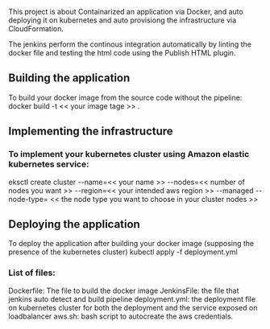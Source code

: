 This project is about Containarized an application via Docker, and auto deploying it on kubernetes and auto provisiong the infrastructure via CloudFormation.

The jenkins perform the continous integration automatically by linting the docker file and testing the html code using the Publish HTML plugin.

## Building the application
To build your docker image from the source code without the pipeline: 
    docker build -t << your image tage >> .
    
## Implementing the infrastructure
### To implement your kubernetes cluster using Amazon elastic kubernetes service:
eksctl create cluster --name=<< your name >> --nodes=<< number of nodes you want >> --region=<< your intended aws region >>  --managed --node-type= << the node type you want to choose in your cluster nodes >>

## Deploying the application
To deploy the application after building your docker image (supposing the presence of the kubernetes cluster)
    kubectl apply -f deployment.yml
    
    
### List of files:
Dockerfile: The file to build the docker image
JenkinsFile: the file that jenkins auto detect and build pipeline
deployment.yml: the deployment file on kubernetes cluster for both the deployment and the service exposed on loadbalancer
aws.sh: bash script to autocreate the aws credentials.

